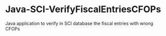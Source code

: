 # Java-SCI-VerifyFiscalEntriesCFOPs
Java application to verify in SCI database the fiscal entries with wrong CFOPs
